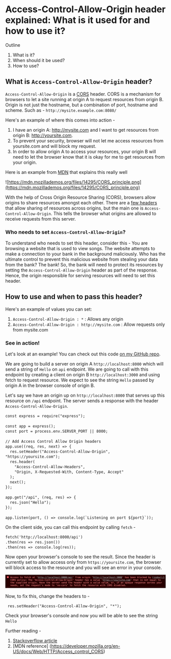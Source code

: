 # Access-Control-Allow-Origin header explained: What is it used for and how to use it?

Outline
1. What is it?
2. When should it be used?
3. How to use?


## What is `Access-Control-Allow-Origin` header?
`Access-Control-Allow-Origin` is a [CORS](https://developer.mozilla.org/en-US/docs/Web/HTTP/CORS) header. CORS is a mechanism for browsers to let a site running at origin A to request resources from origin B. Origin is not just the hostname, but a combination of port, hostname and scheme. Such as - `http://mysite.example.com:8080/`


Here's an example of where this comes into action - 
1. I have an origin A: http://mysite.com and I want to get resources from origin B: http://yoursite.com. 
2. To prevent your security, browser will not let me access resources from yoursite.com and will block my request. 
3. In order to allow origin A to access your resources, your origin B will need to let the browser know that it is okay for me to get resources from your origin.


Here is an example from [MDN](https://mdn.mozillademos.org/files/14295/CORS_principle.png) that explains this really well

![https://mdn.mozillademos.org/files/14295/CORS_principle.png](https://mdn.mozillademos.org/files/14295/CORS_principle.png)


 With the help of Cross Origin Resource Sharing (CORS), browsers allow origins to share resources amongst each other. There are a [few headers](https://developer.mozilla.org/en-US/docs/Web/HTTP/CORS#The_HTTP_response_headers) that allow sharing of resources across origins, but the main one is  `Access-Control-Allow-Origin`. This tells the browser what origins are allowed to receive requests from this server. 


### Who needs to set `Access-Control-Allow-Origin`?

To understand who needs to set this header, consider this - You are browsing a website that is used to view songs. The website attempts to make a connection to your bank in the background maliciously. Who has the ultimate control to prevent this malicious website from stealing your data from the bank? The bank! So, the bank will need to protect its resources by setting the `Access-Control-Allow-Origin` header as part of the response. Hence, the origin responsible for serving resources will need to set this header.



## How to use and when to pass this header? 
Here's an example of values you can set: 

1. `Access-Control-Allow-Origin : *` : Allows any origin
2. `Access-Control-Allow-Origin : http://mysite.com` : Allow requests only from mysite.com


### See in action! 

Let's look at an example! You can check out this code [on my GitHub repo](https://github.com/shrutikapoor08/blogs/tree/master/code-examples/CORS). 

We are going to build a server on origin A `http://localhost:8000` which will send a string of `Hello` on `api` endpoint. We are going to call with this endpoint by creating a client on origin B `http://localhost:3000` and using fetch to request resource. We expect to see the string `Hello` passed by origin A in the browser console of origin B. 


Let's say we have an origin up on `http://localhost:8000` that serves up this resource on `/api` endpoint. The server sends a response with the header `Access-Control-Allow-Origin`.

```
const express = require("express");

const app = express();
const port = process.env.SERVER_PORT || 8000;

// Add Access Control Allow Origin headers
app.use((req, res, next) => {
  res.setHeader("Access-Control-Allow-Origin", "https://yoursite.com");
  res.header(
    "Access-Control-Allow-Headers",
    "Origin, X-Requested-With, Content-Type, Accept"
  );
  next();
});

app.get("/api", (req, res) => {
  res.json("Hello");
});

app.listen(port, () => console.log(`Listening on port ${port}`));

```

On the client side, you can call this endpoint by calling `fetch` - 

```
fetch('http://localhost:8000/api')
.then(res => res.json())
.then(res => console.log(res));

```
Now open your browser's console to see the result. 
Since the header is currently set to allow access only from `https://yoursite.com`, the browser will block access to the resource and you will see an error in your console.


![CORS error](./img/CORS-access-denied.png)

Now, to fix this, change the headers to - 

``` 
 res.setHeader("Access-Control-Allow-Origin", "*");
```

Check your browser's console and now you will be able to see the string `Hello`


Further reading - 
1. [Stackoverflow article](https://stackoverflow.com/questions/10636611/how-does-access-control-allow-origin-header-work)
2. [MDN reference] (https://developer.mozilla.org/en-US/docs/Web/HTTP/Access_control_CORS)